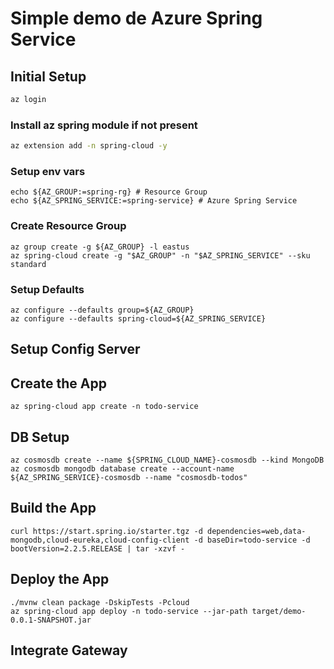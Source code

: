 # Simple demo de Azure Spring Service

## Initial Setup
```Bash
az login
```

### Install az spring module if not present
```Bash
az extension add -n spring-cloud -y
```

### Setup env vars
```
echo ${AZ_GROUP:=spring-rg} # Resource Group
echo ${AZ_SPRING_SERVICE:=spring-service} # Azure Spring Service
```

### Create Resource Group
```
az group create -g ${AZ_GROUP} -l eastus
az spring-cloud create -g "$AZ_GROUP" -n "$AZ_SPRING_SERVICE" --sku standard
```

### Setup Defaults
```
az configure --defaults group=${AZ_GROUP}
az configure --defaults spring-cloud=${AZ_SPRING_SERVICE}
```
## Setup Config Server

## Create the App
```
az spring-cloud app create -n todo-service
```

## DB Setup
```
az cosmosdb create --name ${SPRING_CLOUD_NAME}-cosmosdb --kind MongoDB
az cosmosdb mongodb database create --account-name ${AZ_SPRING_SERVICE}-cosmosdb --name "cosmosdb-todos"
```

## Build the App
```
curl https://start.spring.io/starter.tgz -d dependencies=web,data-mongodb,cloud-eureka,cloud-config-client -d baseDir=todo-service -d bootVersion=2.2.5.RELEASE | tar -xzvf -
```

## Deploy the App
```
./mvnw clean package -DskipTests -Pcloud
az spring-cloud app deploy -n todo-service --jar-path target/demo-0.0.1-SNAPSHOT.jar
```

## Integrate Gateway
